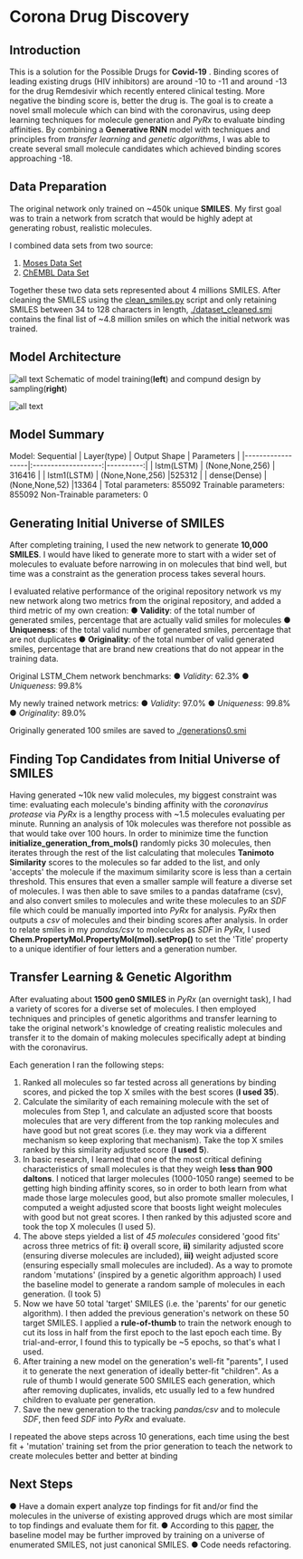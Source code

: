 # Corona Drug Discovery


## Introduction
This is a solution for the Possible Drugs for **Covid-19** . Binding scores of leading existing drugs (HIV inhibitors) are around -10 to -11  and around -13 for the drug Remdesivir which recently entered clinical testing. More negative the binding score is, better the drug is. The goal is to create a novel small molecule which can bind with the coronavirus, using deep learning techniques for molecule generation and *PyRx* to evaluate binding affinities. By combining a **Generative RNN** model with techniques and principles from *transfer learning* and *genetic algorithms*, I was able to create several small molecule candidates which achieved binding scores approaching -18.

## Data Preparation

The original network only trained on ~450k unique **SMILES**. My first goal was to train a network from scratch that would be highly adept at generating robust, realistic molecules.

I combined data sets from two source:

 1. [Moses Data Set]([https://github.com/molecularsets/moses](https://github.com/molecularsets/moses))
 2. [ChEMBL Data Set]([https://www.ebi.ac.uk/chembl/](https://www.ebi.ac.uk/chembl/))
 
Together these two data sets represented about 4 millions SMILES. After cleaning the SMILES using the [clean_smiles.py]([https://github.com/Luckygyana/Corona-Drug-Discovery/blob/master/clean_smiles.py](https://github.com/Luckygyana/Corona-Drug-Discovery/blob/master/clean_smiles.py)) script and only retaining SMILES between 34 to 128 characters in length, [./dataset_cleaned.smi]([https://github.com/Luckygyana/Corona-Drug-Discovery/blob/master/dataset_cleaned.smi](https://github.com/Luckygyana/Corona-Drug-Discovery/blob/master/dataset_cleaned.smi)) contains the final list of ~4.8 million smiles on which the initial network was trained.

 
## Model Architecture
![all text](https://onlinelibrary.wiley.com/cms/asset/e8c33e80-1633-4bfc-86da-7078c633b74c/minf201700111-toc-0001-m.jpg)
Schematic of model training(**left**) and compund design by sampling(**right**)


![all text](https://d3i71xaburhd42.cloudfront.net/517a488f06577401422cf7e03647ac6148ef4e44/2-Figure2-1.png)

## Model Summary 
Model: Sequential
| Layer(type)      | Output Shape     | Parameters    |
|------------------|:-------------------:|----------:|
| lstm(LSTM)       | (None,None,256)   | 316416       |
| lstm1(LSTM)     | (None,None,256) |525312 |
| dense(Dense)    |(None,None,52)  |13364  |
Total parameters: 855092
Trainable parameters: 855092
Non-Trainable parameters: 0

## Generating Initial Universe of SMILES

After completing training, I used the new network to generate **10,000 SMILES**. I would have liked to generate more to start with a wider set of molecules to evaluate before narrowing in on molecules that bind well, but time was a constraint as the generation process takes several hours.

I evaluated relative performance of the original repository network vs my new network along two metrics from the original repository, and added a third metric of my own creation:
 ● **Validity**: of the total number of generated smiles, percentage that are actually valid smiles for molecules
  ● **Uniqueness**: of the total valid number of generated smiles, percentage that are not duplicates 
  ● **Originality**: of the total number of valid generated smiles, percentage that are brand new creations that do not appear in the training data.
 
 Original LSTM_Chem network benchmarks: 
 ● *Validity*: 62.3% 
 ● *Uniqueness*: 99.8% 

My newly trained network metrics: 
● *Validity*: 97.0% 
● *Uniqueness*: 99.8% 
● *Originality*: 89.0% 

Originally generated 100 smiles are saved to [./generations0.smi]([https://github.com/Luckygyana/Corona-Drug-Discovery/blob/master/generations0.smi](https://github.com/Luckygyana/Corona-Drug-Discovery/blob/master/generations0.smi))

## Finding Top Candidates from Initial Universe of SMILES

Having generated ~10k new valid molecules, my biggest constraint was time: evaluating each molecule's binding affinity with the *coronavirus protease* via *PyRx* is a lengthy process with ~1.5 molecules evaluating per minute. Running an analysis of 10k molecules was therefore not possible as that would take over 100 hours. In order to minimize time the function **initialize_generation_from_mols()** randomly picks 30 molecules, then iterates through the rest of the list calculating that molecules **Tanimoto Similarity** scores to the molecules so far added to the list, and only 'accepts' the molecule if the maximum similarity score is less than a certain threshold. This ensures that even a smaller sample will feature a diverse set of molecules. I was then able to save smiles to a pandas dataframe (csv), and also convert smiles to molecules and write these molecules to an *SDF* file which could be manually imported into *PyRx* for analysis. *PyRx* then outputs a *csv* of molecules and their binding scores after analysis. In order to relate smiles in my *pandas/csv* to molecules as *SDF* in *PyRx,* I used **Chem.PropertyMol.PropertyMol(mol).setProp()** to set the 'Title' property to a unique identifier of four letters and a generation number.


## Transfer Learning & Genetic Algorithm

After evaluating about **1500 gen0 SMILES** in *PyRx* (an overnight task), I had a variety of scores for a diverse set of molecules. I then employed techniques and principles of genetic algorithms and transfer learning to take the original network's knowledge of creating realistic molecules and transfer it to the domain of making molecules specifically adept at binding with the coronavirus.

Each generation I ran the following steps:

 1. Ranked all molecules so far tested across all generations by binding scores, and picked the top X smiles with the best scores (**I used 35**).
 2. Calculate the similarity of each remaining molecule with the set of molecules from Step 1, and calculate an adjusted score that boosts molecules that are very different from the top ranking molecules and have good but not great scores (i.e. they may work via a different mechanism so keep exploring that mechanism). Take the top X smiles ranked by this similarity adjusted score (**I used 5**).
 3. In basic research, I learned that one of the most critical defining characteristics of small molecules is that they weigh **less than 900 daltons**. I noticed that larger molecules (1000-1050 range) seemed to be getting high binding affinity scores, so in order to both learn from what made those large molecules good, but also promote smaller molecules, I computed a weight adjusted score that boosts light weight molecules with good but not great scores. I then ranked by this adjusted score and took the top X molecules (I used 5).
 4. The above steps yielded a list of *45 molecules* considered 'good fits' across three metrics of fit: 
	 **i)** overall score, 
	 **ii)** similarity adjusted score (ensuring diverse molecules are included), 
	**iii)** weight adjusted score (ensuring especially small molecules are included).
	 As a way to promote random 'mutations' (inspired by a genetic algorithm approach) I used the baseline model to generate a random sample of molecules in each generation. (I took 5)
  5. Now we have 50 total 'target' SMILES (i.e. the 'parents' for our genetic algorithm). I then added the previous generation's network on these 50 target SMILES. I applied a **rule-of-thumb** to train the network enough to cut its loss in half from the first epoch to the last epoch each time. By trial-and-error, I found this to typically be ~5 epochs, so that's what I used. 
  6. After training a new model on the generation's well-fit "parents", I used it to generate the next generation of ideally better-fit "children". As a rule of thumb I would generate 500 SMILES each generation, which after removing duplicates, invalids, etc usually led to a few hundred children to evaluate per generation.
  7. Save the new generation to the tracking *pandas/csv* and to molecule *SDF*, then feed *SDF* into *PyRx* and evaluate.


I repeated the above steps across 10 generations, each time using the best fit + 'mutation' training set from the prior generation to teach the network to create molecules better and better at binding

## Next Steps

 
● Have a domain expert analyze top findings for fit and/or find the molecules in the universe of existing approved drugs which are most similar to top findings and evaluate them for fit.
● According to this [paper]([https://arxiv.org/pdf/1703.07076.pdf](https://arxiv.org/pdf/1703.07076.pdf)), the baseline model may be further improved by training on a universe of enumerated SMILES, not just canonical SMILES.
● Code needs refactoring.

